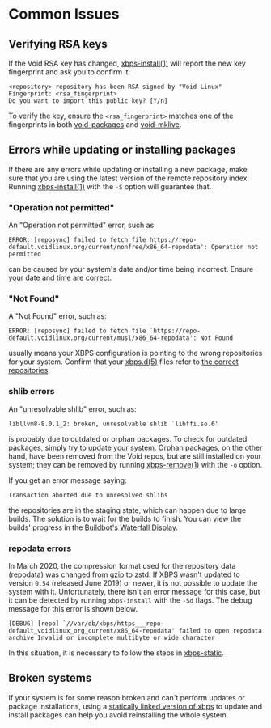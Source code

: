 # Common Issues

## Verifying RSA keys

If the Void RSA key has changed,
[xbps-install(1)](https://man.voidlinux.org/xbps-install.1) will report the new
key fingerprint and ask you to confirm it:

```
<repository> repository has been RSA signed by "Void Linux"
Fingerprint: <rsa_fingerprint>
Do you want to import this public key? [Y/n]
```

To verify the key, ensure the `<rsa_fingerprint>` matches one of the
fingerprints in both
[void-packages](https://github.com/void-linux/void-packages/tree/master/common/repo-keys)
and [void-mklive](https://github.com/void-linux/void-mklive/tree/master/keys).

## Errors while updating or installing packages

If there are any errors while updating or installing a new package, make sure
that you are using the latest version of the remote repository index. Running
[xbps-install(1)](https://man.voidlinux.org/xbps-install.1) with the `-S` option
will guarantee that.

### "Operation not permitted"

An "Operation not permitted" error, such as:

```
ERROR: [reposync] failed to fetch file https://repo-default.voidlinux.org/current/nonfree/x86_64-repodata': Operation not permitted
```

can be caused by your system's date and/or time being incorrect. Ensure your
[date and time](../../config/date-time.md) are correct.

### "Not Found"

A "Not Found" error, such as:

```
ERROR: [reposync] failed to fetch file `https://repo-default.voidlinux.org/current/musl/x86_64-repodata': Not Found
```

usually means your XBPS configuration is pointing to the wrong repositories for
your system. Confirm that your [xbps.d(5)](https://man.voidlinux.org/xbps.d.5)
files refer to [the correct repositories](../repositories/index.md).

### shlib errors

An "unresolvable shlib" error, such as:

```
libllvm8-8.0.1_2: broken, unresolvable shlib `libffi.so.6'
```

is probably due to outdated or orphan packages. To check for outdated packages,
simply try to [update your system](../index.md#updating). Orphan packages, on
the other hand, have been removed from the Void repos, but are still installed
on your system; they can be removed by running
[xbps-remove(1)](https://man.voidlinux.org/xbps-remove.1) with the `-o` option.

If you get an error message saying:

```
Transaction aborted due to unresolved shlibs
```

the repositories are in the staging state, which can happen due to large builds.
The solution is to wait for the builds to finish. You can view the builds'
progress in the [Buildbot's Waterfall
Display](https://build.voidlinux.org/waterfall).

### repodata errors

In March 2020, the compression format used for the repository data (repodata)
was changed from gzip to zstd. If XBPS wasn't updated to version `0.54`
(released June 2019) or newer, it is not possible to update the system with it.
Unfortunately, there isn't an error message for this case, but it can be
detected by running `xbps-install` with the `-Sd` flags. The debug message for
this error is shown below.

```
[DEBUG] [repo] `//var/db/xbps/https___repo-default_voidlinux_org_current/x86_64-repodata' failed to open repodata archive Invalid or incomplete multibyte or wide character
```

In this situation, it is necessary to follow the steps in
[xbps-static](./static.md).

## Broken systems

If your system is for some reason broken and can't perform updates or package
installations, using a [statically linked version of xbps](./static.md) to
update and install packages can help you avoid reinstalling the whole system.
